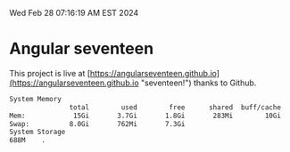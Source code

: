 Wed Feb 28 07:16:19 AM EST 2024

# Angular seventeen


This project is live at [https://angularseventeen.github.io](https://angularseventeen.github.io "seventeen!") thanks to Github.

```bash
System Memory
               total        used        free      shared  buff/cache   available
Mem:            15Gi       3.7Gi       1.8Gi       283Mi        10Gi        11Gi
Swap:          8.0Gi       762Mi       7.3Gi
System Storage
688M	.
```
```bash
